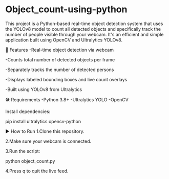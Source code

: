 # Object_count-using-python
This project is a Python-based real-time object detection system that uses the YOLOv8 model to count all detected objects and specifically track the number of people visible through your webcam. It's an efficient and simple application built using OpenCV and Ultralytics YOLOv8.

🚀 Features
-Real-time object detection via webcam

-Counts total number of detected objects per frame

-Separately tracks the number of detected persons

-Displays labeled bounding boxes and live count overlays

-Built using YOLOv8 from Ultralytics

🛠️ Requirements
-Python 3.8+
-Ultralytics YOLO
-OpenCV

Install dependencies:

pip install ultralytics opencv-python

▶️ How to Run
1.Clone this repository.

2.Make sure your webcam is connected.

3.Run the script:

python object_count.py

4.Press q to quit the live feed.


